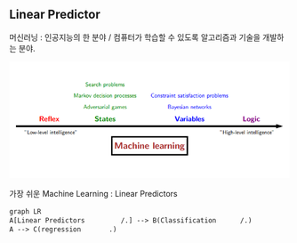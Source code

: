 ## Linear Predictor

머신러닝 : 인공지능의 한 분야  /  컴퓨터가 학습할 수 있도록 알고리즘과 기술을 개발하는 분야.

<img src=./image/Machine_Learning.png>

가장 쉬운 Machine Learning : Linear Predictors


```mermaid
graph LR
A[Linear Predictors         /.] --> B(Classification      /.)
A --> C(regression       .)
```





<!--stackedit_data:
eyJoaXN0b3J5IjpbOTA4NDY5ODE3LC02NTc1MjcwNzgsMTUxMD
I1NjI2NCwtNTk4NzY5MTY0LDE4NTM1MjI0MDksLTIwODg3NDY2
MTJdfQ==
-->